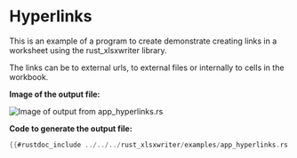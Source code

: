 # Hyperlinks

This is an example of a program to create demonstrate creating links in a
worksheet using the rust_xlsxwriter library.

The links can be to external urls, to external files or internally to cells in
the workbook.

**Image of the output file:**

![Image of output from app_hyperlinks.rs](../../images/app_hyperlinks.png)

**Code to generate the output file:**

```rust
{{#rustdoc_include ../../../rust_xlsxwriter/examples/app_hyperlinks.rs:7:}}
```